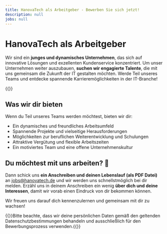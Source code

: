 ```yaml
---
title: HanovaTech als Arbeitgeber - Bewerben Sie sich jetzt!
description: null
jobs: null
---
```

# HanovaTech als Arbeitgeber

Wir sind ein **junges und dynamisches Unternehmen**, das sich auf innovative Lösungen und exzellenten Kundenservice konzentriert. Um unser Unternehmen weiter auszubauen, **suchen wir engagierte Talente**, die mit uns gemeinsam die Zukunft der IT gestalten möchten. Werde Teil unseres Teams und entdecke spannende Karrieremöglichkeiten in der IT-Branche!

{{<careerList>}}

## Was wir dir bieten

Wenn du Teil unseres Teams werden möchtest, bieten wir dir:

* Ein dynamisches und freundliches Arbeitsumfeld
* Spannende Projekte und vielseitige Herausforderungen
* Möglichkeiten zur beruflichen Weiterentwicklung und Schulungen
* Attraktive Vergütung und flexible Arbeitszeiten
* Ein motiviertes Team und eine offene Unternehmenskultur

## Du möchtest mit uns arbeiten? 🎉

Dann schick uns **ein Anschreiben und deinen Lebenslauf (als PDF Datei)** an [jobs@hanovatech.de](mailto:jobs@hanovatech.de) und wir werden uns schnellstmöglich bei dir melden. Erzähl uns in deinem Anschreiben ein wenig **über dich und deine Interessen**, damit wir vorab einen Eindruck von dir bekommen können.

Wir freuen uns darauf dich kennenzulernen und gemeinsam mit dir zu wachsen!

{{<alert>}}Bitte beachte, dass wir deine persönlichen Daten gemäß den geltenden Datenschutzbestimmungen behandeln und ausschließlich für den Bewerbungsprozess verwenden.{{</alert>}}